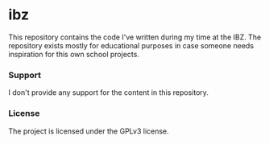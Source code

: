 # ibz

This repository contains the code I've written during my time at the
IBZ. The repository exists mostly for educational purposes in case
someone needs inspiration for this own school projects.

### Support

I don't provide any support for the content in this repository.

### License

The project is licensed under the GPLv3 license.

